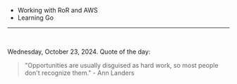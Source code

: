 - Working with RoR and AWS
- Learning Go

---

<br>

<!-- quote_marker -->
Wednesday, October 23, 2024. Quote of the day:

> "Opportunities are usually disguised as hard work, so most people don't recognize them." - Ann Landers
